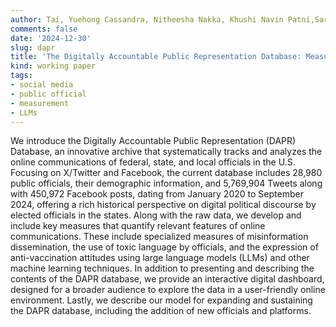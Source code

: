 ```yaml
---
author: Tai, Yuehong Cassandra, Nitheesha Nakka, Khushi Navin Patni,Sarah Michele Rajtmajer, Kevin Munger, Yu-ru Lin, and Bruce A. Desmarais
comments: false
date: '2024-12-30'
slug: dapr
title: 'The Digitally Accountable Public Representation Database: Measuring Online Communication by Federal, State, and Local Oﬀicials'
kind: working paper
tags:
- social media
- public official
- measurement
- LLMs
---
```



We introduce the Digitally Accountable Public Representation (DAPR) Database, an innovative archive that systematically tracks and analyzes the online communications of federal, state, and local officials in the U.S. Focusing on X/Twitter and Facebook, the current database includes 28,980 public officials, their demographic information, and 5,769,904 Tweets along with 450,972 Facebook posts, dating from January 2020 to September 2024, offering a rich historical perspective on digital political discourse by elected officials in the states. Along with the raw data, we develop and include key measures that quantify relevant features of online communications. These include specialized measures of misinformation dissemination, the use of toxic language by officials, and the expression of anti-vaccination attitudes using large language models (LLMs) and other machine learning techniques. In addition to presenting and describing the contents of the DAPR database, we provide an interactive digital dashboard, designed for a broader audience to explore the data in a user-friendly online environment. Lastly, we describe our model for expanding and sustaining the DAPR database, including the addition of new officials and platforms.